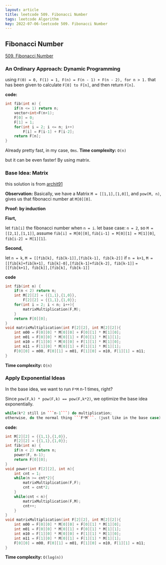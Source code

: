 ```yaml
---
layout: article
title: leetcode 509. Fibonacci Number
tags: leetcode Algorithm
key: 2022-07-06-leetcode 509. Fibonacci Number
---
```


## Fibonacci Number

[509. Fibonacci Number](https://leetcode.com/problems/fibonacci-number/)

### An Ordinary Approach: Dynamic Programming

using ```F(0) = 0, F(1) = 1, F(n) = F(n - 1) + F(n - 2), for n > 1.``` that has been given to calculate ```F[0] to F[n]```, and then return ```F[n]```.

**code:**

```cpp
int fib(int n) {
	if(n <= 1) return n;
	vector<int>F(n+1);
	F[0] = 0;
	F[1] = 1;
	for(int i = 2; i <= n; i++)
		F[i] = F[i-1] + F[i-2];
	return F[n];
}
```

Already pretty fast, in my case, ```0ms```.
**Time complexity:** ```O(n)```



but it can be even faster! By using matrix.

### Base Idea: Matrix

this solution is from [archit91](https://leetcode.com/archit91/)

**Observation:** Basically, we have a Matrix ```M = [[1,1],[1,0]]```, and ```pow(M, n)```, gives us that fibonacci number at ```M[0][0]```.

**Proof: by induction**

**Fisrt,**

let ```fib[i]``` the fibonacci number when ```n = i```.
let base case: ```n = 2```, so ```M = [[2,1],[1,1]]```, 
assume ```fib[i] = M[0][0]```, ```fib[i-1] = M[0][1] = M[1][0]```, ```fib[i-2] = M[1][1]```.

**Second,**

let ```n = k```, ```M = [[fib[k], fib[k-1]],[fib[k-1], fib[k-2]]```
if ```n = k+1```, 
```M = [[fib[k]+fib[k+1], fib[k]-0],[fib[k-1]+fib[k-2], fib[k-1]]```
```= [[fib[k+1], fib[k]],[fib[k], fib[k-1]]```


**code**

```cpp
int fib(int n) {
	if(n < 2) return n;
	int M[2][2] = {{1,1},{1,0}},
		F[2][2] = {{1,1},{1,0}};
	for(int i = 2; i < n; i++){
		matrixMultiplication(F,M);
	}
	return F[0][0];
}
void matrixMultiplication(int F[2][2], int M[2][2]){
	int m00 = F[0][0] * M[0][0] + F[0][1] * M[1][0];
	int m01 = F[0][0] * M[0][1] + F[0][1] * M[1][1];
	int m10 = F[1][0] * M[0][0] + F[1][1] * M[1][0];
	int m11 = F[1][0] * M[0][1] + F[1][1] * M[1][1];
	F[0][0] = m00, F[0][1] = m01, F[1][0] = m10, F[1][1] = m11;
}
```

**Time complexity:** ```O(n)```



### Apply Exponential Ideas

In the base idea, we want to run ```F*M``` n-1 times, right?

Since ```pow(F,k) * pow(F,k) == pow(F,k*2)```, we optimize the base idea exponentially.

```cpp
while(k*2 still in ```n-1```) do multiplication; 
otherwise, do the normal thing ```F*M```. (just like in the base case)
```

**code:**

```cpp
int M[2][2] = {{1,1},{1,0}},
	F[2][2] = {{1,1},{1,0}};
int fib(int n) {
	if(n < 2) return n;
	power(F, n-1);
	return F[0][0];
}
void power(int F[2][2], int n){
	int cnt = 1;
	while(n >= cnt*2){
		matrixMultiplication(F,F);
		cnt = cnt*2;
	}
	while(cnt < n){
		matrixMultiplication(F,M);
		cnt++;
	}
}
void matrixMultiplication(int F[2][2], int M[2][2]){
	int m00 = F[0][0] * M[0][0] + F[0][1] * M[1][0];
	int m01 = F[0][0] * M[0][1] + F[0][1] * M[1][1];
	int m10 = F[1][0] * M[0][0] + F[1][1] * M[1][0];
	int m11 = F[1][0] * M[0][1] + F[1][1] * M[1][1];
	F[0][0] = m00, F[0][1] = m01, F[1][0] = m10, F[1][1] = m11;
}
```

**Time complexity:** ```O(log(n))```
